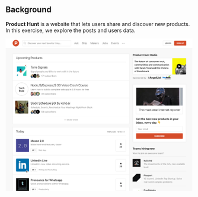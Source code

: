 ## Background


**Product Hunt** is a website that lets users share and discover new products. In this exercise, we explore the posts and users data. 

![](Screenshot.png)

